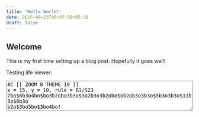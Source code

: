 ```yaml
---
title: 'Hello World!'
date: 2025-09-23T00:07:39+05:30
draft: false
---
```


## Welcome

This is my first time setting up a blog post. Hopefully it goes well!

Testing life viewer:
<meta name="LifeViewer" content="viewer textarea 30 hide limit /rules/ .rule">
<script src="/js/lv-plugin.js"></script>

<div class="viewer">
    <textarea style="width: 100%; max-width: 100%; height: auto" rows="5">
#C [[ ZOOM 8 THEME 19 ]]
x = 15, y = 10, rule = B3/S23
7bo$6b3o4bo$bo3b2obo3b3o$3o2b3o3b2obo$ob2ob3o3b3o$5b3o3b3o$11b3o$8b3o
b2o$3bo5bo$3bo4bo!
</textarea>
    <br>
    <canvas width="560" height="400"><canvas>
</div>